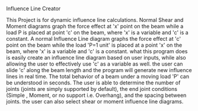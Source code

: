 Influence Line Creator

This Project is for dynamic influence line calculations. Normal Shear and Moment diagrams graph the force effect at 'x' point 
on the beam while a load P is placed at point 'c' on the beam, where 'x' is a variable and 'c' is a constant. A normal Influence Line diagram graphs 
the force effect at 'c' point on the beam while the load 'P=1 unit' is placed at a point 'x' on the beam, where 'x' is a variable and 'c' is a constant. 
what this program does is easily create an influence line diagram based on user inputs, while also allowing the user to effectively use 'c' as a variable as well.
the user can slide 'c' along the beam length and the program will generate new influence lines in real time. The total behavior of a beam under a moving load 'P'
can be understood in seconds. The user is able to determine the number of joints (joints are simply supported by default), the end joint conditions (Simple , Moment, or no support i.e. Overhang), and the spacing between joints.
the user can also select shear or moment influence line diagrams. 
